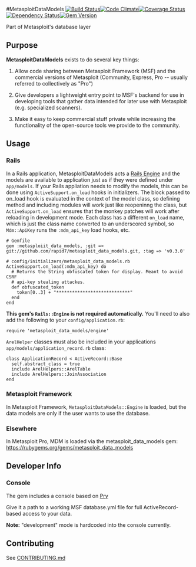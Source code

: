 #MetasploitDataModels [![Build Status](https://travis-ci.org/rapid7/metasploit_data_models.png)](https://travis-ci.org/rapid7/metasploit_data_models)[![Code Climate](https://codeclimate.com/github/rapid7/metasploit_data_models.png)](https://codeclimate.com/github/rapid7/metasploit_data_models)[![Coverage Status](https://coveralls.io/repos/rapid7/metasploit_data_models/badge.png)](https://coveralls.io/r/rapid7/metasploit_data_models)[![Dependency Status](https://gemnasium.com/rapid7/metasploit_data_models.png)](https://gemnasium.com/rapid7/metasploit_data_models)[![Gem Version](https://badge.fury.io/rb/metasploit_data_models.png)](http://badge.fury.io/rb/metasploit_data_models)

Part of Metasploit's database layer

## Purpose
__MetasploitDataModels__ exists to do several key things:

1. Allow code sharing between Metasploit Framework (MSF) and the commercial versions of Metasploit (Community, Express, Pro -- usually referred to collectively as "Pro")

2. Give developers a lightweight entry point to MSF's backend for use in developing tools that gather data intended for later use with Metasploit (e.g. specialized scanners).

3. Make it easy to keep commercial stuff private while increasing the functionality of the open-source tools we provide to the community.


## Usage

### Rails

In a Rails application, MetasploitDataModels acts a
[Rails Engine](http://edgeapi.rubyonrails.org/classes/Rails/Engine.html) and the models are available to application
just as if they were defined under `app/models`.  If your Rails appliation needs to modify the models, this can be done
using `ActiveSupport.on_load` hooks in initializers.  The block passed to on_load hook is evaluated in the context of the
model class, so defining method and including modules will work just like reopeninng the class, but
`ActiveSupport.on_load` ensures that the monkey patches will work after reloading in development mode.  Each class has a
different `on_load` name, which is just the class name converted to an underscored symbol, so `Mdm::ApiKey` runs the
`:mdm_api_key` load hooks, etc.

    # Gemfile
    gem :metasploiit_data_models, :git => git://github.com/rapid7/metasploit_data_models.git, :tag => 'v0.3.0'

    # config/initializers/metasploit_data_models.rb
    ActiveSupport.on_load(:mdm_api_key) do
      # Returns the String obfuscated token for display. Meant to avoid CSRF
      # api-key stealing attackes.
      def obfuscated_token
        token[0..3] + "****************************"
      end
    end

**This gem's `Rails::Engine` is not required automatically.** You'll need to also add the following to your `config/application.rb`:

    require 'metasploit_data_models/engine'

`ArelHelper` classes must also be included in your applications `app/models/application_record.rb` class:

    class ApplicationRecord < ActiveRecord::Base
      self.abstract_class = true
      include ArelHelpers::ArelTable
      include ArelHelpers::JoinAssociation
    end

### Metasploit Framework

In Metasploit Framework, `MetasploitDataModels::Engine` is loaded, but the data models are only if the user wants to use
the database.

### Elsewhere

In Metasploit Pro, MDM is loaded via the metasploit_data_models gem: https://rubygems.org/gems/metasploit_data_models

## Developer Info

### Console
The gem includes a console based on [Pry](https://github.com/pry/pry/)

Give it a path to a working MSF database.yml file for full
ActiveRecord-based access to your data.

__Note:__ "development" mode is hardcoded into the console currently.

## Contributing

See [CONTRIBUTING.md](CONTRIBUTING.md)
